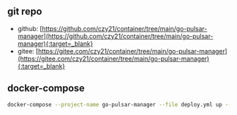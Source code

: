 ## git repo
  - github: [https://github.com/czy21/container/tree/main/go-pulsar-manager](https://github.com/czy21/container/tree/main/go-pulsar-manager){:target=_blank}
  - gitee: [https://gitee.com/czy21/container/tree/main/go-pulsar-manager](https://gitee.com/czy21/container/tree/main/go-pulsar-manager){:target=_blank}
## docker-compose
```bash
docker-compose --project-name go-pulsar-manager --file deploy.yml up --detach --remove-orphans
```